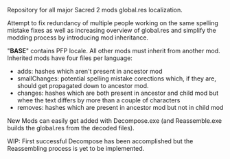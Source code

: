 Repository for all major Sacred 2 mods global.res localization.

Attempt to fix redundancy of multiple people working on the same spelling mistake fixes
as well as increasing overview of global.res
and simplify the modding process
by introducing mod inheritance.

"__BASE__" contains PFP locale.
All other mods must inherit from another mod.
Inherited mods have four files per language:

- adds: hashes which aren't present in ancestor mod
- smallChanges: potential spelling mistake corections which, if they are, should get propagated down to ancestor mod.
- changes: hashes which are both present in ancestor and child mod but whee the text differs by more than a couple of characters
- removes: hashes which are present in ancestor mod but not in child mod

New Mods can easily get added with Decompose.exe (and Reassemble.exe builds the global.res from the decoded files).

WIP: First successful Decompose has been accomplished but the Reassembling process is yet to be implemented.